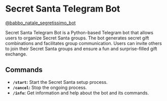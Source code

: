 # Secret Santa Telegram Bot

[@babbo_natale_segretissimo_bot](https://t.me/babbo_natale_segretissimo_bot)

Secret Santa Telegram Bot is a Python-based Telegram bot that allows users to organize Secret Santa groups. The bot generates secret gift combinations and facilitates group communication. Users can invite others to join their Secret Santa groups and ensure a fun and surprise-filled gift exchange.

## Commands
- **`/start`:** Start the Secret Santa setup process.
- **`/cancel`:** Stop the ongoing process.
- **`/info`:** Get information and help about the bot and its commands.
